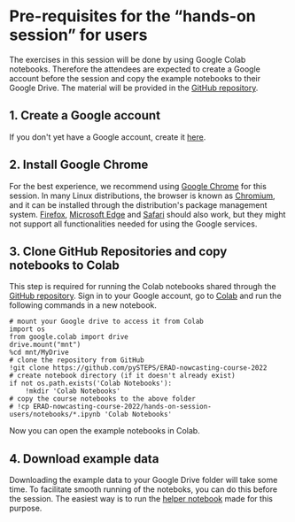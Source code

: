 # Pre-requisites for the “hands-on session” for users

The exercises in this session will be done by using Google Colab notebooks. Therefore the attendees are expected to create a Google account before the session and copy the example notebooks to their Google Drive. The material will be provided in the [GitHub repository](https://github.com/pySTEPS/ERAD-nowcasting-course-2022).

## 1. Create a Google account

If you don't yet have a Google account, create it [here](https://accounts.google.com/signin/v2/identifier?flowName=GlifWebSignIn&flowEntry=ServiceLogin).

## 2. Install Google Chrome

For the best experience, we recommend using [Google Chrome](https://www.google.com/chrome) for this session. In many Linux distributions, the browser is known as [Chromium](https://www.chromium.org/Home), and it can be installed through the distribution's package management system. [Firefox](https://www.mozilla.org), [Microsoft Edge](http://www.microsoft.com/en-us/windows/microsoft-edge) and [Safari](http://www.apple.com/safari) should also work, but they might not support all functionalities needed for using the Google services.

## 3. Clone GitHub Repositories and copy notebooks to Colab

This step is required for running the Colab notebooks shared through the [GitHub repository](https://github.com/pySTEPS/ERAD-nowcasting-course-2022). Sign in to your Google account, go to [Colab](https://colab.research.google.com/?utm_source=scs-index) and run the following commands in a new notebook.

    # mount your Google drive to access it from Colab
    import os
    from google.colab import drive
    drive.mount("mnt")
    %cd mnt/MyDrive
    # clone the repository from GitHub
    !git clone https://github.com/pySTEPS/ERAD-nowcasting-course-2022
    # create notebook directory (if it doesn't already exist)
    if not os.path.exists('Colab Notebooks'):
        !mkdir 'Colab Notebooks'
    # copy the course notebooks to the above folder
    # !cp ERAD-nowcasting-course-2022/hands-on-session-users/notebooks/*.ipynb 'Colab Notebooks'

Now you can open the example notebooks in Colab.

## 4. Download example data

Downloading the example data to your Google Drive folder will take some time. To facilitate smooth running of the noteboks, you can do this before the session. The easiest way is to run the [helper notebook](https://github.com/pySTEPS/ERAD-nowcasting-course-2022/blob/main/hands-on-session-users/notebooks/helper_setup_pip.ipynb) made for this purpose.